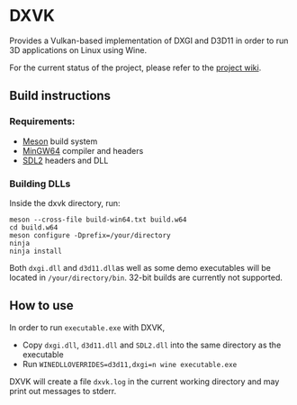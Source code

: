 # DXVK

Provides a Vulkan-based implementation of DXGI and D3D11 in order to run 3D applications on Linux using Wine.

For the current status of the project, please refer to the [project wiki](https://github.com/doitsujin/dxvk/wiki).

## Build instructions

### Requirements:
- [Meson](http://mesonbuild.com/) build system
- [MinGW64](http://mingw-w64.org/) compiler and headers
- [SDL2](https://www.libsdl.org/) headers and DLL

### Building DLLs
Inside the dxvk directory, run:
```
meson --cross-file build-win64.txt build.w64
cd build.w64
meson configure -Dprefix=/your/directory
ninja
ninja install
```

Both `dxgi.dll` and `d3d11.dll`as well as some demo executables will be located in `/your/directory/bin`. 32-bit builds are currently not supported.

## How to use
In order to run `executable.exe` with DXVK,
* Copy `dxgi.dll`, `d3d11.dll` and `SDL2.dll` into the same directory as the executable
* Run `WINEDLLOVERRIDES=d3d11,dxgi=n wine executable.exe`

DXVK will create a file `dxvk.log` in the current working directory and may print out messages to stderr.
